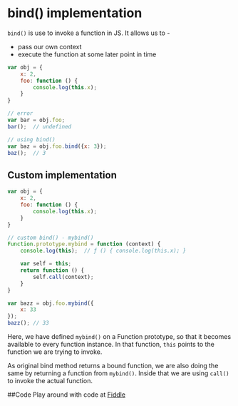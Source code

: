 # bind() implementation

`bind()` is use to invoke a function in JS. It allows us to -

- pass our own context
- execute the function at some later point in time

```js
var obj = {
    x: 2,
    foo: function () {
        console.log(this.x);
    }
}

// error
var bar = obj.foo;
bar();  // undefined

// using bind()
var baz = obj.foo.bind({x: 3});
baz();  // 3
```

## Custom implementation

```js
var obj = {
    x: 2,
    foo: function () {
        console.log(this.x);
    }
}

// custom bind() - mybind()
Function.prototype.mybind = function (context) {
    console.log(this);  // ƒ () { console.log(this.x); }

    var self = this;
    return function () {
        self.call(context);
    }
}

var bazz = obj.foo.mybind({
    x: 33
});
bazz(); // 33
```

Here, we have defined `mybind()` on a Function prototype, so that it becomes available to every function instance.
In that function, `this` points to the function we are trying to invoke.

As original bind method returns a bound function, we are also doing the same by returning a function from `mybind()`.
Inside that we are using `call()` to invoke the actual function.

##Code
Play around with code at [Fiddle](https://jsfiddle.net/gxen43ma/16/)
